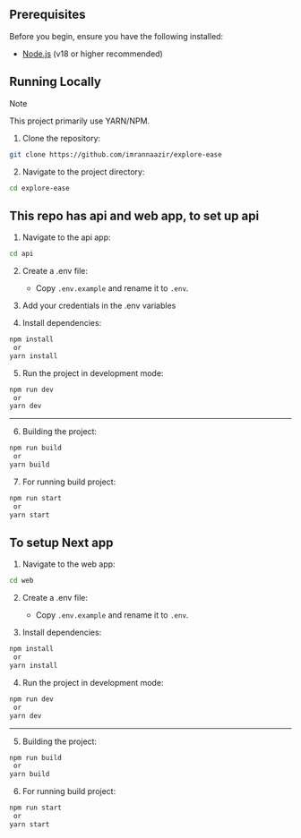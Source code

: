 ## Prerequisites

Before you begin, ensure you have the following installed:

- [Node.js](https://nodejs.org/) (v18 or higher recommended)

## Running Locally

> [!NOTE]  
> This project primarily use YARN/NPM.

1. Clone the repository:

```bash
git clone https://github.com/imrannaazir/explore-ease
```

2. Navigate to the project directory:

```bash
cd explore-ease
```

## This repo has api and web app, to set up api

1. Navigate to the api app:

```bash
cd api
```

2. Create a .env file:

   - Copy `.env.example` and rename it to `.env`.

3. Add your credentials in the .env variables

4. Install dependencies:

```bash
npm install
 or
yarn install
```

5. Run the project in development mode:

```bash
npm run dev
 or
yarn dev
```

---

6. Building the project:

```bash
npm run build
 or
yarn build
```

7. For running build project:

```bash
npm run start
 or
yarn start
```

## To setup Next app

1. Navigate to the web app:

```bash
cd web
```

2. Create a .env file:

   - Copy `.env.example` and rename it to `.env`.

3. Install dependencies:

```bash
npm install
 or
yarn install
```

4. Run the project in development mode:

```bash
npm run dev
 or
yarn dev
```

---

5. Building the project:

```bash
npm run build
 or
yarn build
```

6. For running build project:

```bash
npm run start
 or
yarn start
```
